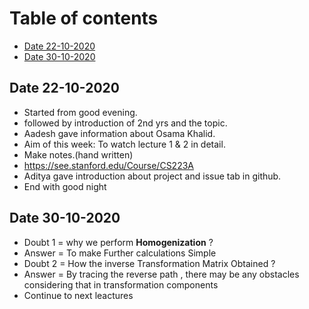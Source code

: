 # Table of contents
- [Date 22-10-2020](#date-22-10-2020)
- [Date 30-10-2020](#date-30-10-2020)

## Date 22-10-2020
* Started from good evening.
* followed by introduction of 2nd yrs and the topic. 
* Aadesh gave information about Osama Khalid.
* Aim of this week: To watch lecture 1 & 2 in detail.
* Make notes.(hand written)
* https://see.stanford.edu/Course/CS223A
* Aditya gave introduction about project and issue tab in github.
* End with good night

## Date 30-10-2020
* Doubt 1 = why we perform  **Homogenization** ?
* Answer =  To make Further calculations  Simple
* Doubt 2 = How the inverse  Transformation Matrix Obtained ?
* Answer = By tracing  the reverse path , there may be any obstacles considering  that in transformation  components
* Continue  to next leactures

